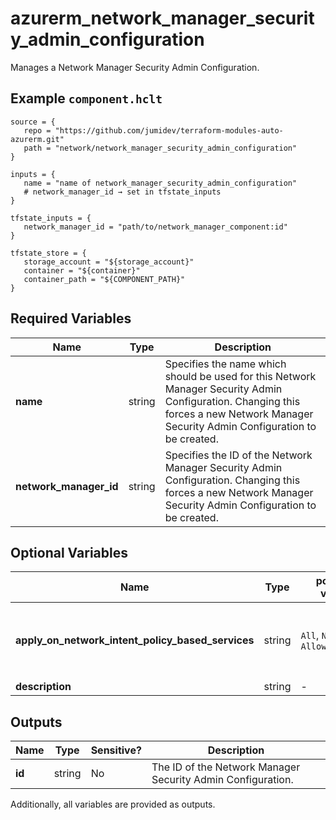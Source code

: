 # azurerm_network_manager_security_admin_configuration

Manages a Network Manager Security Admin Configuration.

## Example `component.hclt`

```hcl
source = {
   repo = "https://github.com/jumidev/terraform-modules-auto-azurerm.git"   
   path = "network/network_manager_security_admin_configuration"   
}

inputs = {
   name = "name of network_manager_security_admin_configuration"   
   # network_manager_id → set in tfstate_inputs
}

tfstate_inputs = {
   network_manager_id = "path/to/network_manager_component:id"   
}

tfstate_store = {
   storage_account = "${storage_account}"   
   container = "${container}"   
   container_path = "${COMPONENT_PATH}"   
}

```

## Required Variables

| Name | Type |  Description |
| ---- | --------- |  ----------- |
| **name** | string |  Specifies the name which should be used for this Network Manager Security Admin Configuration. Changing this forces a new Network Manager Security Admin Configuration to be created. | 
| **network_manager_id** | string |  Specifies the ID of the Network Manager Security Admin Configuration. Changing this forces a new Network Manager Security Admin Configuration to be created. | 

## Optional Variables

| Name | Type |  possible values |  Description |
| ---- | --------- |  ----------- | ----------- |
| **apply_on_network_intent_policy_based_services** | string |  `All`, `None`, `AllowRulesOnly`  |  A list of network intent policy based services. Possible values are `All`, `None` and `AllowRulesOnly`. Exactly one value should be set. The `All` option requires `Microsoft.Network/AllowAdminRulesOnNipBasedServices` feature registration to Subscription. Please see [this document](https://learn.microsoft.com/en-us/azure/virtual-network-manager/concept-security-admins#network-intent-policies-and-security-admin-rules) for more information. | 
| **description** | string |  -  |  A description of the Security Admin Configuration. | 



## Outputs

| Name | Type | Sensitive? | Description |
| ---- | ---- | --------- | --------- |
| **id** | string | No  | The ID of the Network Manager Security Admin Configuration. | 

Additionally, all variables are provided as outputs.
